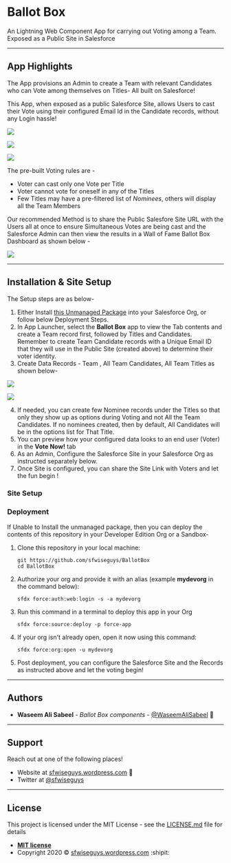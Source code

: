 # Ballot Box
An Lightning Web Component App for carrying out Voting among a Team. Exposed as a Public Site in Salesforce

---

## App Highlights

The App provisions an Admin to create a Team with relevant Candidates who can Vote among themselves on Titles- All built on Salesforce!

This App, when exposed as a public Salesforce Site, allows Users to cast their Vote using their configured Email Id in the Candidate records, without any Login hassle! 

![](.images/BallotBoxSite.png)

![](.images/IronManVote.png)

![](.images/NickFuryVote.png)


The pre-built Voting rules are - 
- Voter can cast only one Vote per Title
- Voter cannot vote for oneself in any of the Titles
- Few Titles may have a pre-filtered list of *Nominees*, others will display all the Team Members

Our recommended Method is to share the Public Salesfore Site URL with the Users all at once to ensure Simultaneous Votes are being cast and the Salesforce Admin can then view the results in a Wall of Fame Ballot Box Dashboard as shown below - 

![](.images/DashboardWallOfFame.png)

---

## Installation & Site Setup

The Setup steps are as below- 
1. Either Install [this Unmanaged Package](https://www.google.com) into your Salesforce Org, or follow below Deployment Steps.
2. In App Launcher, select the **Ballot Box** app to view the Tab contents and create a Team record first, followed by Titles and Candidates. Remember to create Team Candidate records with a Unique Email ID that they will use in the Public Site (created above) to determine their voter identity.
3. Create Data Records - Team , All Team Candidates, All Team Titles as shown below- 

![](.images/TitlesListView.png)

![](.images/CandidateForm.png)


4. If needed, you can create few Nominee records under the Titles so that only they show up as options during Voting and not All the Team Candidates. If no nominees created, then by default, All Candidates will be in the options list for That Title.
5. You can preview how your configured data looks to an end user (Voter) in the **Vote Now!** tab
6. As an Admin, Configure the Salesforce Site in your Salesforce Org as instructed separately below.
7. Once Site is configured, you can share the Site Link with Voters and let the fun begin !

###  Site Setup


### Deployment

If Unable to Install the unmanaged package, then you can deploy the contents of this repository in your Developer Edition Org or a Sandbox-

1. Clone this repository in your local machine:

    ```
    git https://github.com/sfwiseguys/BallotBox
    cd BallotBox
    ```

1. Authorize your org and provide it with an alias (example **mydevorg** in the command below):

    ```
    sfdx force:auth:web:login -s -a mydevorg
    ```

1. Run this command in a terminal to deploy this app in your Org

    ```
    sfdx force:source:deploy -p force-app
    ```

1. If your org isn't already open, open it now using this command:

    ```
    sfdx force:org:open -u mydevorg

    ```

1. Post deployment, you can configure the Salesforce Site and the Records as instructed above and let the voting begin!

---

## Authors

* **Waseem Ali Sabeel** - *Ballot Box components* - [@WaseemAliSabeel](https://github.com/WaseemAliSabeel) :cowboy_hat_face:

---

## Support

Reach out at one of the following places!

- Website at [sfwiseguys.wordpress.com](https://sfwiseguys.wordpress.com) :tophat:
- Twitter at [@sfwiseguys](https://twitter.com/sfwiseguys)

---

## License

This project is licensed under the MIT License - see the [LICENSE.md](LICENSE.md) file for details

- **[MIT license](http://opensource.org/licenses/mit-license.php)**
- Copyright 2020 :copyright:  [sfwiseguys.wordpress.com](https://sfwiseguys.wordpress.com) :shipit:
